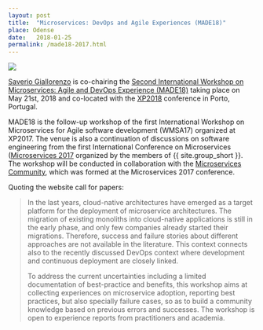 ```yaml
---
layout: post
title:  "Microservices: DevOps and Agile Experiences (MADE18)"
place: Odense
date:   2018-01-25
permalink: /made18-2017.html
---
```

<img class="img-fluid mx-auto d-block" src="/images/posts/xp-2018.png">

[Saverio Giallorenzo](/people#sg) is co-chairing the [Second International Workshop on Microservices: Agile and DevOps Experience (MADE18)](https://sites.google.com/view/made18/) taking place on May 21st, 2018 and co-located with the [XP2018](https://www.agilealliance.org/xp2018/) conference in Porto, Portugal. 

MADE18 is the follow-up workshop of the first International Workshop on Microservices for Agile software development (WMSA17) organized at XP2017. The venue is also a continuation of discussions on software engineering from the first International Conference on Microservices ([Microservices
2017](/microservices-2017.html) organized by the members of {{ site.group_short }}. The workshop will be conducted in collaboration with the [Microservices Community](http://microservices.sdu.dk/), which was formed at the Microservices 2017 conference.

<!--more-->

Quoting the website call for papers:
 
> In the last years, cloud-native architectures have emerged as a target platform for the deployment of microservice architectures. The migration of existing monoliths into cloud-native applications is still in the early phase, and only few companies already started their migrations. Therefore, success and failure stories about different approaches are not available in the literature. This context connects also to the recently discussed DevOps context where development and continuous deployment are closely linked.
>
> To address the current uncertainties including a limited documentation of best-practice and benefits, this workshop aims at collecting experiences on microservice adoption, reporting best practices, but also specially failure cases, so as to build a community knowledge based on previous errors and successes. The workshop is open to experience reports from practitioners and academia.